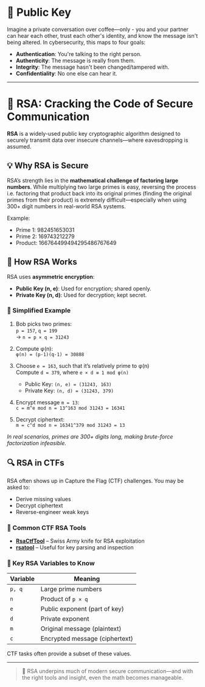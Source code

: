 # 🔐 Public Key

Imagine a private conversation over coffee—only - you and your partner can hear each other, trust each other's identity, and know the message isn't being altered. In cybersecurity, this maps to four goals:

- **Authentication**: You're talking to the right person.  
- **Authenticity**: The message is really from them.  
- **Integrity**: The message hasn't been changed/tampered with.  
- **Confidentiality**: No one else can hear it.

---

# 🔏 RSA: Cracking the Code of Secure Communication

**RSA** is a widely-used public key cryptographic algorithm designed to securely transmit data over insecure channels—where eavesdropping is assumed.

## 💡 Why RSA is Secure

RSA’s strength lies in the **mathematical challenge of factoring large numbers**. While multiplying two large primes is easy, reversing the process i.e. factoring that product back into its original primes (finding the original primes from their product) is extremely difficult—especially when using 300+ digit numbers in real-world RSA systems.

Example:
- Prime 1: 982451653031  
- Prime 2: 169743212279  
- Product: 166764499494295486767649  


## 🔐 How RSA Works

RSA uses **asymmetric encryption**:
- **Public Key (n, e)**: Used for encryption; shared openly.
- **Private Key (n, d)**: Used for decryption; kept secret.

### 🧮 Simplified Example

1. Bob picks two primes:  
   `p = 157`, `q = 199`  
   → `n = p × q = 31243`

2. Compute φ(n):  
   `φ(n) = (p-1)(q-1) = 30888`

3. Choose `e = 163`, such that it’s relatively prime to φ(n)  
   Compute `d = 379`, where `e × d ≡ 1 mod φ(n)`

   - Public Key: `(n, e) = (31243, 163)`
   - Private Key: `(n, d) = (31243, 379)`

4. Encrypt message `m = 13`:  
   `c = m^e mod n = 13^163 mod 31243 = 16341`

5. Decrypt ciphertext:  
   `m = c^d mod n = 16341^379 mod 31243 = 13`

*In real scenarios, primes are 300+ digits long, making brute-force factorization infeasible.*

## 🔍 RSA in CTFs

RSA often shows up in Capture the Flag (CTF) challenges. You may be asked to:
- Derive missing values
- Decrypt ciphertext
- Reverse-engineer weak keys

### 🧰 Common CTF RSA Tools
- [**RsaCtfTool**](https://github.com/RsaCtfTool/RsaCtfTool) – Swiss Army knife for RSA exploitation
- [**rsatool**](https://github.com/ius/rsatool) – Useful for key parsing and inspection

### 🔢 Key RSA Variables to Know
| Variable | Meaning                      |
|----------|------------------------------|
| `p, q`   | Large prime numbers          |
| `n`      | Product of `p × q`           |
| `e`      | Public exponent (part of key)|
| `d`      | Private exponent             |
| `m`      | Original message (plaintext) |
| `c`      | Encrypted message (ciphertext)|

CTF tasks often provide a subset of these values. 

---

> 📌 RSA underpins much of modern secure communication—and with the right tools and insight, even the math becomes manageable.







